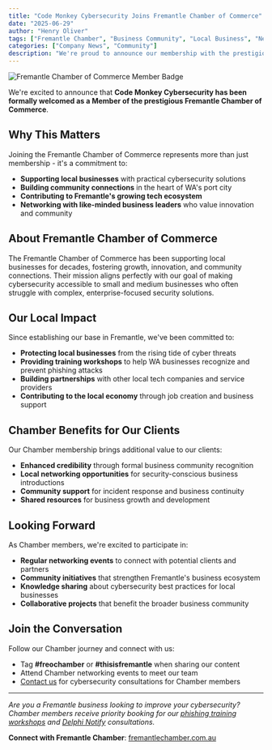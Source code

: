 ```yaml
---
title: "Code Monkey Cybersecurity Joins Fremantle Chamber of Commerce"
date: "2025-06-29"
author: "Henry Oliver"
tags: ["Fremantle Chamber", "Business Community", "Local Business", "Networking"]
categories: ["Company News", "Community"]
description: "We're proud to announce our membership with the prestigious Fremantle Chamber of Commerce, strengthening our commitment to the local business community."
---
```


![Fremantle Chamber of Commerce Member Badge](/images/badges/fremantle-chamber-badge.png)

We're excited to announce that **Code Monkey Cybersecurity has been formally welcomed as a Member of the prestigious Fremantle Chamber of Commerce**.

## Why This Matters

Joining the Fremantle Chamber of Commerce represents more than just membership - it's a commitment to:
- **Supporting local businesses** with practical cybersecurity solutions
- **Building community connections** in the heart of WA's port city
- **Contributing to Fremantle's growing tech ecosystem**
- **Networking with like-minded business leaders** who value innovation and community

## About Fremantle Chamber of Commerce

The Fremantle Chamber of Commerce has been supporting local businesses for decades, fostering growth, innovation, and community connections. Their mission aligns perfectly with our goal of making cybersecurity accessible to small and medium businesses who often struggle with complex, enterprise-focused security solutions.

## Our Local Impact

Since establishing our base in Fremantle, we've been committed to:
- **Protecting local businesses** from the rising tide of cyber threats
- **Providing training workshops** to help WA businesses recognize and prevent phishing attacks
- **Building partnerships** with other local tech companies and service providers
- **Contributing to the local economy** through job creation and business support

## Chamber Benefits for Our Clients

Our Chamber membership brings additional value to our clients:
- **Enhanced credibility** through formal business community recognition
- **Local networking opportunities** for security-conscious business introductions
- **Community support** for incident response and business continuity
- **Shared resources** for business growth and development

## Looking Forward

As Chamber members, we're excited to participate in:
- **Regular networking events** to connect with potential clients and partners
- **Community initiatives** that strengthen Fremantle's business ecosystem
- **Knowledge sharing** about cybersecurity best practices for local businesses
- **Collaborative projects** that benefit the broader business community

## Join the Conversation

Follow our Chamber journey and connect with us:
- Tag **#freochamber** or **#thisisfremantle** when sharing our content
- Attend Chamber networking events to meet our team
- [Contact us](/docs/contact/) for cybersecurity consultations for Chamber members

---

*Are you a Fremantle business looking to improve your cybersecurity? Chamber members receive priority booking for our [phishing training workshops](/docs/training/) and [Delphi Notify](/docs/delphi/sign-up/) consultations.*

**Connect with Fremantle Chamber**: [fremantlechamber.com.au](https://fremantlechamber.com.au)